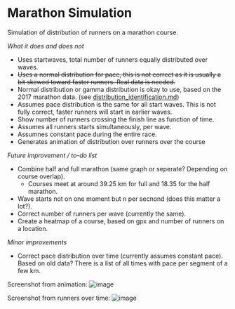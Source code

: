 # Marathon Simulation
Simulation of distribution of runners on a marathon course.

_What it does and does not_
- Uses startwaves, total number of runners equally distributed over waves.
- ~~Uses a normal distribution for pace, this is not correct as it is usually a bit skewed toward faster runners. Real data is needed.~~
- Normal distribution or gamma distribution is okay to use, based on the 2017 marathon data. (see [distribution_identification.md](https://github.com/mhurk/marathon/blob/main/distribution_identification.md))
- Assumes pace distribution is the same for all start waves. This is not fully correct, faster runners will start in earlier waves.
- Show number of runners crossing the finish line as function of time.
- Assumes all runners starts simultaneously, per wave. 
- Assumnes constant pace during the entire race.
- Generates animation of distribution over runners over the course
 
_Future improvement / to-do list_
- Combine half and full marathon (same graph or seperate? Depending on course overlap).
    - Courses meet at around 39.25 km for full and 18.35 for the half marathon.
- Wave starts not on one moment but n per secnond (does this matter a lot?).
- Correct number of runners per wave (currently the same).
- Create a heatmap of a course, based on gpx and number of runners on a location.

_Minor improvements_ 
- Correct pace distribution over time (currently assumes constant pace). Based on old data? There is a list of all times with pace per segment of a few km.

Screenshot from animation:
![image](https://github.com/user-attachments/assets/a6059428-960b-4ee8-9cd6-e2f3ceae6930)

Screenshot from runners over time:
![image](https://github.com/user-attachments/assets/b4d1e4df-b8dc-48a1-8020-6c0b60c25d5a)



